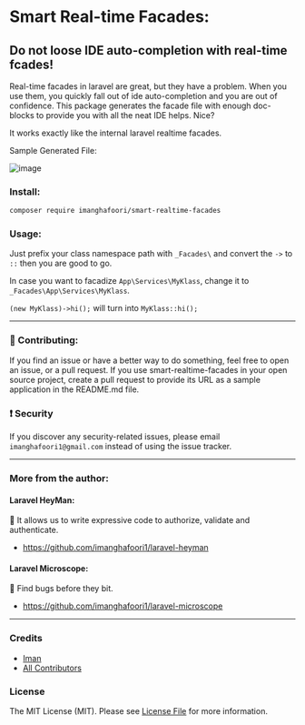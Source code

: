 # Smart Real-time Facades:

## Do not loose IDE auto-completion with real-time fcades!

Real-time facades in laravel are great, but they have a problem. When you use them, you quickly fall out of ide auto-completion and you are out of confidence.
This package generates the facade file with enough doc-blocks to provide you with all the neat IDE helps. Nice?

It works exactly like the internal laravel realtime facades.

Sample Generated File:

![image](https://user-images.githubusercontent.com/6961695/153766733-7d190d3f-b0cd-44c1-8617-a34b0bc6aa64.png)


### Install:

```bash
composer require imanghafoori/smart-realtime-facades
```

### Usage:


Just prefix your class namespace path with `_Facades\` and convert the `->` to `::` then you are good to go.

In case you want to facadize `App\Services\MyKlass`, change it to `_Facades\App\Services\MyKlass`.

`(new MyKlass)->hi();` will turn into `MyKlass::hi();`

---------------------

### :raising_hand: Contributing:

If you find an issue or have a better way to do something, feel free to open an issue, or a pull request.
If you use smart-realtime-facades in your open source project, create a pull request to provide its URL as a sample application in the README.md file.


### :exclamation: Security
If you discover any security-related issues, please email `imanghafoori1@gmail.com` instead of using the issue tracker.

----------------------


### More from the author:

#### Laravel HeyMan:

:gem: It allows us to write expressive code to authorize, validate and authenticate.

- https://github.com/imanghafoori1/laravel-heyman


#### Laravel Microscope:

:gem: Find bugs before they bit.

- https://github.com/imanghafoori1/laravel-microscope


--------------------


### Credits

- [Iman](https://github.com/imanghafoori1)
- [All Contributors](../../contributors)

### License

The MIT License (MIT). Please see [License File](LICENSE.md) for more information.
